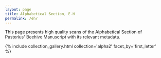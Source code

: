 ```yaml
---
layout: page
title: Alphabetical Section, E-H
permalink: /eh/
---
```


This page presents high quality scans of the Alphabetical Section of Pastorius' Beehive Manuscript with its relevant metadata.

{% include collection_gallery.html collection='alpha2' facet_by='first_letter' %}
